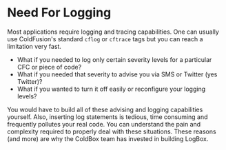 # Need For Logging

Most applications require logging and tracing capabilities. One can usually use ColdFusion's standard `cflog` or `cftrace` tags but you can reach a limitation very fast.

* What if you needed to log only certain severity levels for a particular CFC or piece of code?&#x20;
* What if you needed that severity to advise you via SMS or Twitter (yes Twitter)?&#x20;
* What if you wanted to turn it off easily or reconfigure your logging levels?

You would have to build all of these advising and logging capabilities yourself. Also, inserting log statements is tedious, time consuming and frequently pollutes your real code. You can understand the pain and complexity required to properly deal with these situations. These reasons (and more) are why the ColdBox team has invested in building LogBox.
